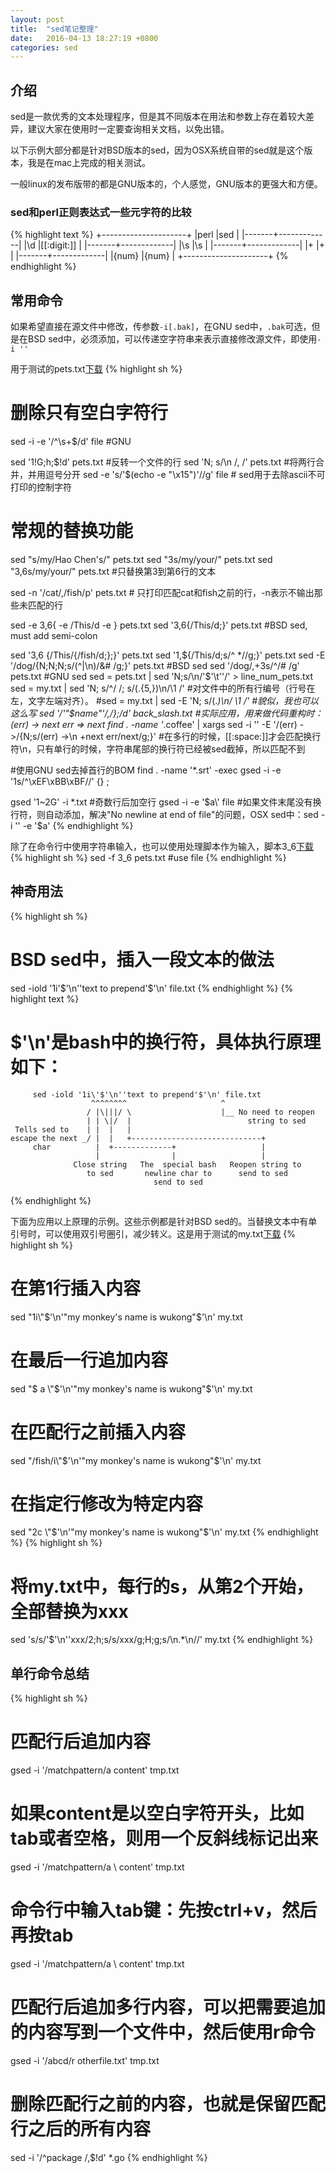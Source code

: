 ```yaml
---
layout: post
title:  "sed笔记整理"
date:   2016-04-13 18:27:19 +0800
categories: sed
---
```


## 介绍
sed是一款优秀的文本处理程序，但是其不同版本在用法和参数上存在着较大差异，建议大家在使用时一定要查询相关文档，以免出错。

以下示例大部分都是针对BSD版本的sed，因为OSX系统自带的sed就是这个版本，我是在mac上完成的相关测试。

一般linux的发布版带的都是GNU版本的，个人感觉，GNU版本的更强大和方便。

### sed和perl正则表达式一些元字符的比较

{% highlight text %}
+---------------------+
|perl   |sed          |
|-------+-------------|
|\d     |[[:digit:]]  |
|-------+-------------|
|\s     |\s           |
|-------+-------------|
|+      |\+           |
|-------+-------------|
|{num}  |\{num\}      |
+---------------------+
{% endhighlight %}

## 常用命令

如果希望直接在源文件中修改，传参数`-i[.bak]`，在GNU sed中，`.bak`可选，但是在BSD sed中，必须添加，可以传递空字符串来表示直接修改源文件，即使用`-i ''`

用于测试的pets.txt[下载](/assets/pets.txt)
{% highlight sh %}
# 删除只有空白字符行
sed -i -e '/^\s\+$/d' file #GNU

sed '1!G;h;$!d' pets.txt #反转一个文件的行
sed 'N; s/\n  /, /' pets.txt #将两行合并，并用逗号分开
sed -e 's/'$(echo -e "\x15")'//g' file # sed用于去除ascii不可打印的控制字符

# 常规的替换功能
sed "s/my/Hao Chen's/" pets.txt
sed "3s/my/your/" pets.txt
sed "3,6s/my/your/" pets.txt #只替换第3到第6行的文本

sed -n '/cat/,/fish/p' pets.txt # 只打印匹配cat和fish之前的行，-n表示不输出那些未匹配的行

sed -e 3,6{ -e /This/d -e } pets.txt
sed '3,6{/This/d;}' pets.txt #BSD sed, must add semi-colon

sed '3,6 {/This/{/fish/d;};}' pets.txt
sed '1,${/This/d;s/^ *//g;}' pets.txt
sed -E '/dog/{N;N;N;s/(^|\n)/&# /g;}' pets.txt #BSD sed
sed '/dog/,+3s/^/# /g' pets.txt #GNU sed
sed = pets.txt | sed 'N;s/\n/'$'\t''/' > line_num_pets.txt
sed = my.txt | sed 'N; s/^/    /; s/\(.\{5,\}\)\n/\1 /' #对文件中的所有行编号（行号在左，文字左端对齐）。
#sed = my.txt | sed -E 'N; s/(.*)\n/    \1 /' #貌似，我也可以这么写
sed '/'"$name"'/,/};/d' back_slash.txt
#实际应用，用来做代码重构时：(err) -> next err  =>   next
find . -name '*.coffee' | xargs sed -i '' -E '/\(err\) ->/{N;s/\(err\) ->\n +next err/next/g;}'
#在多行的时候，[[:space:]]才会匹配换行符\n，只有单行的时候，字符串尾部的换行符已经被sed截掉，所以匹配不到

#使用GNU sed去掉首行的BOM
find . -name '*.srt' -exec gsed -i -e '1s/^\xEF\xBB\xBF//' {} \;

gsed '1~2G' -i *.txt #奇数行后加空行
gsed -i -e '$a\' file #如果文件末尾没有换行符，则自动添加，解决"No newline at end of file"的问题，OSX sed中：sed -i '' -e '$a\'
{% endhighlight %}

除了在命令行中使用字符串输入，也可以使用处理脚本作为输入，脚本3_6[下载](/assets/3_6)
{% highlight sh %}
sed -f 3_6 pets.txt #use file
{% endhighlight %}

## 神奇用法
{% highlight sh %}
# BSD sed中，插入一段文本的做法
sed -iold '1i\'$'\n''text to prepend'$'\n' file.txt
{% endhighlight %}
{% highlight text %}
# $'\n'是bash中的换行符，具体执行原理如下：
         sed -iold '1i\'$'\n''text to prepend'$'\n' file.txt
                      ^^^^^^^^                     ^
                     / |\|||/ \                    |__ No need to reopen
                     | | \|/  |                          string to sed
     Tells sed to    | |  |   |
    escape the next _/ |  |   +-----------------------------+
         char          |  +-------------+                   |
                       |                |                   |
                  Close string   The  special bash   Reopen string to
                     to sed       newline char to      send to sed
                                    send to sed
{% endhighlight %}

下面为应用以上原理的示例。这些示例都是针对BSD sed的。当替换文本中有单引号时，可以使用双引号圈引，减少转义。这是用于测试的my.txt[下载](/assets/my.txt)
{% highlight sh %}
# 在第1行插入内容
sed "1i\\"$'\n'"my monkey's name is wukong"$'\n' my.txt

# 在最后一行追加内容
sed "$ a \\"$'\n'"my monkey's name is wukong"$'\n' my.txt

# 在匹配行之前插入内容
sed "/fish/i\\"$'\n'"my monkey's name is wukong"$'\n' my.txt

# 在指定行修改为特定内容
sed "2c \\"$'\n'"my monkey's name is wukong"$'\n' my.txt
{% endhighlight %}
{% highlight sh %}
# 将my.txt中，每行的s，从第2个开始，全部替换为xxx
sed 's/s/\'$'\n''xxx/2;h;s/s/xxx/g;H;g;s/\n.*\n//' my.txt
{% endhighlight %}

## 单行命令总结
{% highlight sh %}
# 匹配行后追加内容
gsed -i '/matchpattern/a content' tmp.txt
# 如果content是以空白字符开头，比如tab或者空格，则用一个反斜线标记出来
gsed -i '/matchpattern/a \ content' tmp.txt
# 命令行中输入tab键：先按ctrl+v，然后再按tab
gsed -i '/matchpattern/a \	content' tmp.txt
# 匹配行后追加多行内容，可以把需要追加的内容写到一个文件中，然后使用r命令
gsed -i '/abcd/r otherfile.txt' tmp.txt

# 删除匹配行之前的内容，也就是保留匹配行之后的所有内容
sed -i '/^package /,$!d' *.go
{% endhighlight %}

